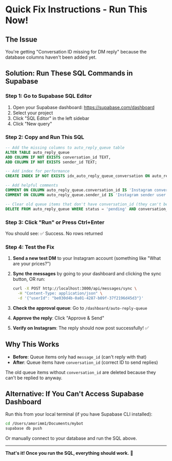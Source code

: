 # Quick Fix Instructions - Run This Now!

## The Issue
You're getting "Conversation ID missing for DM reply" because the database columns haven't been added yet.

## Solution: Run These SQL Commands in Supabase

### Step 1: Go to Supabase SQL Editor
1. Open your Supabase dashboard: https://supabase.com/dashboard
2. Select your project
3. Click "SQL Editor" in the left sidebar
4. Click "New query"

### Step 2: Copy and Run This SQL

```sql
-- Add the missing columns to auto_reply_queue table
ALTER TABLE auto_reply_queue
ADD COLUMN IF NOT EXISTS conversation_id TEXT,
ADD COLUMN IF NOT EXISTS sender_id TEXT;

-- Add index for performance
CREATE INDEX IF NOT EXISTS idx_auto_reply_queue_conversation ON auto_reply_queue(conversation_id);

-- Add helpful comments
COMMENT ON COLUMN auto_reply_queue.conversation_id IS 'Instagram conversation ID (for DMs) - required to reply via API';
COMMENT ON COLUMN auto_reply_queue.sender_id IS 'Instagram sender user ID (IGID) - alternative way to reply via page messages endpoint';

-- Clear old queue items that don't have conversation_id (they can't be replied to anyway)
DELETE FROM auto_reply_queue WHERE status = 'pending' AND conversation_id IS NULL;
```

### Step 3: Click "Run" or Press Ctrl+Enter

You should see: ✅ Success. No rows returned

### Step 4: Test the Fix

1. **Send a new test DM** to your Instagram account (something like "What are your prices?")

2. **Sync the messages** by going to your dashboard and clicking the sync button, OR run:
   ```bash
   curl -X POST http://localhost:3000/api/messages/sync \
     -H "Content-Type: application/json" \
     -d '{"userId": "be030d4b-0a01-4287-b09f-37f2196d45d3"}'
   ```

3. **Check the approval queue**: Go to `/dashboard/auto-reply-queue`

4. **Approve the reply**: Click "Approve & Send"

5. **Verify on Instagram**: The reply should now post successfully! ✅

## Why This Works

- **Before**: Queue items only had `message_id` (can't reply with that)
- **After**: Queue items have `conversation_id` (correct ID to send replies)

The old queue items without `conversation_id` are deleted because they can't be replied to anyway.

## Alternative: If You Can't Access Supabase Dashboard

Run this from your local terminal (if you have Supabase CLI installed):

```bash
cd /Users/amorimm1/Documents/mybot
supabase db push
```

Or manually connect to your database and run the SQL above.

---

**That's it! Once you run the SQL, everything should work.** 🚀
